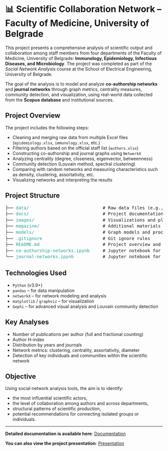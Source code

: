 # 📊 Scientific Collaboration Network – Faculty of Medicine, University of Belgrade

This project presents a comprehensive analysis of scientific output and collaboration among staff members from four departments of the Faculty of Medicine, University of Belgrade: **Immunology, Epidemiology, Infectious Diseases, and Microbiology**. The project was completed as part of the *Social Network Analysis* course at the School of Electrical Engineering, University of Belgrade.

The goal of the analysis is to model and analyze **co-authorship networks** and **journal networks** through graph metrics, centrality measures, community detection, and visualization, using real-world data collected from the **Scopus database** and institutional sources.

## Project Overview

The project includes the following steps:
- Cleaning and merging raw data from multiple Excel files (`epidemiology.xlsx`, `immunology.xlsx`, etc.)
- Filtering authors based on the official staff list (`authors.xlsx`)
- Constructing co-authorship and journal graphs using `NetworkX`
- Analyzing centrality (degree, closeness, eigenvector, betweenness)
- Community detection (Louvain method, spectral clustering)
- Comparing with random networks and measuring characteristics such as density, clustering, assortativity, etc.
- Visualizing networks and interpreting the results

## Project Structure

<pre style="font-size: 14px; line-height: 1.4;">
├── <span style="color:#2aa198;">data/                           </span> # Raw data files (e.g., CSV, JSON)
├── <span style="color:#2aa198;">docs/                           </span> # Project documentation
├── <span style="color:#2aa198;">images/                         </span> # Visualizations and plots
├── <span style="color:#2aa198;">magazine/                       </span> # Additional materials or articles
├── <span style="color:#2aa198;">models/                         </span> # Graph models and processed data
├── <span style="color:#2aa198;">.gitignore                      </span> # Git ignore rules
├── <span style="color:#2aa198;">README.md                       </span> # Project overview and instructions
├── <span style="color:#2aa198;">co-authorship-networks.ipynb    </span> # Jupyter notebook for co-authorship analysis
└── <span style="color:#2aa198;">journal-networks.ipynb          </span> # Jupyter notebook for journal network analysis
</pre>


## Technologies Used

- `Python` (v3.9+)
- `pandas` – for data manipulation
- `networkX` – for network modeling and analysis
- `matplotlib` / `graphviz` – for visualization
- `Gephi` – for advanced visual analysis and Louvain community detection

## Key Analyses

- Number of publications per author (full and fractional counting)
- Author H-index
- Distribution by years and journals
- Network metrics: clustering, centrality, assortativity, diameter
- Detection of key individuals and communities within the scientific network

## Objective

Using social network analysis tools, the aim is to identify:
- the most influential scientific actors,
- the level of collaboration among authors and across departments,
- structural patterns of scientific production,
- potential recommendations for connecting isolated groups or individuals.

---

**Detailed documentation is available here**: [Documentation](docs/Documentation.md)

**You can also view the project presentation**: [Presentation](docs/Presentation.pdf)
